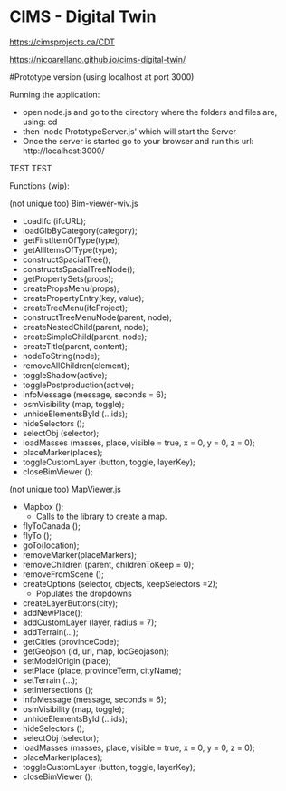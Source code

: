# CIMS - Digital Twin

https://cimsprojects.ca/CDT

https://nicoarellano.github.io/cims-digital-twin/

#Prototype version (using localhost at port 3000)

Running the application:

- open node.js and go to the directory where the folders and files are, using: cd
- then 'node PrototypeServer.js' which will start the Server
- Once the server is started go to your browser and run this url: http://localhost:3000/

TEST TEST

Functions (wip):

(not unique too) Bim-viewer-wiv.js

- LoadIfc (ifcURL);
- loadGlbByCategory(category);
- getFirstItemOfType(type);
- getAllItemsOfType(type);
- constructSpacialTree();
- constructsSpacialTreeNode();
- getPropertySets(props);
- createPropsMenu(props);
- createPropertyEntry(key, value);
- createTreeMenu(ifcProject);
- constructTreeMenuNode(parent, node);
- createNestedChild(parent, node);
- createSimpleChild(parent, node);
- createTitle(parent, content);
- nodeToString(node);
- removeAllChildren(element);
- toggleShadow(active);
- togglePostproduction(active);
- infoMessage (message, seconds = 6);
- osmVisibility (map, toggle);
- unhideElementsById (…ids);
- hideSelectors ();
- selectObj (selector);
- loadMasses (masses, place, visible = true, x = 0, y = 0, z = 0);
- placeMarker(places);
- toggleCustomLayer (button, toggle, layerKey);
- closeBimViewer ();

(not unique too) MapViewer.js

- Mapbox ();
  - Calls to the library to create a map.
- flyToCanada ();
- flyTo ();
- goTo(location);
- removeMarker(placeMarkers);
- removeChildren (parent, childrenToKeep = 0);
- removeFromScene ();
- createOptions (selector, objects, keepSelectors =2);
  - Populates the dropdowns
- createLayerButtons(city);
- addNewPlace();
- addCustomLayer (layer, radius = 7);
- addTerrain(…);
- getCities (provinceCode);
- getGeojson (id, url, map, locGeojason);
- setModelOrigin (place);
- setPlace (place, provinceTerm, cityName);
- setTerrain (…);
- setIntersections ();
- infoMessage (message, seconds = 6);
- osmVisibility (map, toggle);
- unhideElementsById (…ids);
- hideSelectors ();
- selectObj (selector);
- loadMasses (masses, place, visible = true, x = 0, y = 0, z = 0);
- placeMarker(places);
- toggleCustomLayer (button, toggle, layerKey);
- closeBimViewer ();
